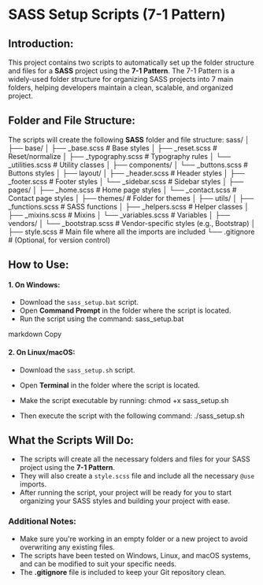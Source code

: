 # SASS Setup Scripts (7-1 Pattern)

## Introduction:

This project contains two scripts to automatically set up the folder structure and files for a **SASS** project using the **7-1 Pattern**. The 7-1 Pattern is a widely-used folder structure for organizing SASS projects into 7 main folders, helping developers maintain a clean, scalable, and organized project.

## Folder and File Structure:

The scripts will create the following **SASS** folder and file structure:
sass/
│
├── base/
│   ├── _base.scss        # Base styles
│   ├── _reset.scss       # Reset/normalize
│   ├── _typography.scss  # Typography rules
│   └── _utilities.scss   # Utility classes
│
├── components/
│   └── _buttons.scss     # Buttons styles
│
├── layout/
│   ├── _header.scss      # Header styles
│   ├── _footer.scss      # Footer styles
│   └── _sidebar.scss     # Sidebar styles
│
├── pages/
│   ├── _home.scss        # Home page styles
│   └── _contact.scss     # Contact page styles
│
├── themes/               # Folder for themes
│
├── utils/
│   ├── _functions.scss   # SASS functions
│   ├── _helpers.scss     # Helper classes
│   ├── _mixins.scss      # Mixins
│   └── _variables.scss   # Variables
│
├── vendors/
│   └── _bootstrap.scss   # Vendor-specific styles (e.g., Bootstrap)
│
├── style.scss            # Main file where all the imports are included
└── .gitignore            # (Optional, for version control)



## How to Use:

#### **1. On Windows**:

- Download the `sass_setup.bat` script.
- Open **Command Prompt** in the folder where the script is located.
- Run the script using the command:
  sass_setup.bat

markdown
Copy

#### **2. On Linux/macOS**:

- Download the `sass_setup.sh` script.
- Open **Terminal** in the folder where the script is located.
- Make the script executable by running:
  chmod +x sass_setup.sh

- Then execute the script with the following command:
  ./sass_setup.sh

## What the Scripts Will Do:

- The scripts will create all the necessary folders and files for your SASS project using the **7-1 Pattern**.
- They will also create a `style.scss` file and include all the necessary `@use` imports.
- After running the script, your project will be ready for you to start organizing your SASS styles and building your project with ease.

### Additional Notes:

- Make sure you're working in an empty folder or a new project to avoid overwriting any existing files.
- The scripts have been tested on Windows, Linux, and macOS systems, and can be modified to suit your specific needs.
- The **.gitignore** file is included to keep your Git repository clean.
